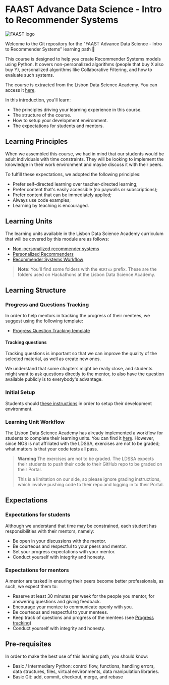 # FAAST Advance Data Science - Intro to Recommender Systems

![FAAST logo](/images/FAAST_preto.png)

Welcome to the Git repository for the "FAAST Advance Data Science - Intro to Recommender Systems" learning path 🎉

This course is designed to help you create Recommender Systems models using Python. It covers non-personalized algorithms (people that buy X also buy Y), personalized algorithms like Collaborative Filtering, and how to evaluate such systems.

The course is extracted from the Lisbon Data Science Academy. You can access it [here](https://github.com/LDSSA/batch5-students/tree/main/S05%20-%20Recommender%20Systems).

In this introduction, you'll learn:

- The principles driving your learning experience in this course.
- The structure of the course.
- How to setup your development environment.
- The expectations for students and mentors.

## Learning Principles

When we assembled this course, we had in mind that our students would be adult individuals with time constraints. They will be looking to implement the knowledge in their work environment and maybe discuss it with their peers.

To fulfill these expectations, we adopted the following principles:

- Prefer self-directed learning over teacher-directed learning;
- Prefer content that's easily accessible (no paywalls or subscriptions);
- Prefer content that can be immediately applied;
- Always use code examples;
- Learning by teaching is encouraged.

## Learning Units

The learning units available in the Lisbon Data Science Academy curriculum that will be covered by this module are as follows:

- [Non-personalized recommender systems](./BLU10%20-%20Non-personalised%20recommender%20systems/README.md)
- [Personalized Recommenders](./BLU11%20-%20Personalized%20Recommenders/README.md)
- [Recommender Systems Workflow](./BLU12%20-%20Workflow/README.md)
  
> **Note**: You'll find some folders with the `HCKTxx` prefix. These are the folders used on Hackathons at the Lisbon Data Science Academy.

## Learning Structure

### Progress and Questions Tracking

In order to help mentors in tracking the progress of their mentees, we suggest using the following template:

- [Progress Question Tracking template](https://docs.google.com/spreadsheets/d/1nODnLBLCcC6Dqe_pK_bog-BA78E9AuUq1l4S81Px61w/edit?usp=sharing)

#### Tracking questions

Tracking questions is important so that we can improve the quality of the selected material, as well as create new ones.

We understand that some chapters might be really close, and students might want to ask questions directly to the mentor, to also have the question available publicly is to everybody's advantage.

### Initial Setup

Students should [these instructions](https://github.com/LDSSA/batch5-students/blob/main/README.md) in order to setup their development environment.

### Learning Unit Workflow

The Lisbon Data Science Academy has already implemented a workflow for students to complete their learning units. You can find it [here](https://github.com/LDSSA/batch5-students#learning-unit-workflow). However, since NOS is not affiliated with the LDSSA, exercises are not to be graded; what matters is that your code tests all pass.

> **Warning** The exercises are not to be graded. The LDSSA expects their students to push their code to their GitHub repo to be graded on their Portal.
>
> This is a limitation on our side, so please ignore grading instructions, which involve pushing code to their repo and logging in to their Portal.

## Expectations

### Expectations for students

Although we understand that time may be constrained, each student has responsibilities with their mentors, namely:

- Be open in your discussions with the mentor.
- Be courteous and respectful  to your peers and mentor.
- Set your progress expectations with your mentor.
- Conduct yourself with integrity and honesty.

### Expectations for mentors

A mentor are tasked in ensuring their peers become better professionals, as such, we expect them to:

- Reserve at least 30 minutes per week for the people you mentor, for answering questions and giving feedback.
- Encourage your mentee to communicate openly with you.
- Be courteous and respectful to your mentees.
- Keep track of questions and progress of the mentees (see [Progress tracking](#progress-and-questions-tracking))
- Conduct yourself with integrity and honesty.

## Pre-requisites

In order to make the best use of this learning path, you should know:

- Basic / Intermediary Python: control flow, functions, handling errors, data structures, files, virtual environments, data manipulation libraries.
- Basic Git: add, commit, checkout, merge, and rebase
